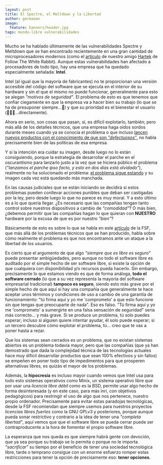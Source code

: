 ```yaml
---
layout: post
title: El Spectre, el Meltdown y la Libertad
author: germaaan
image:
  feature: banners/header.jpg
tags: mundo-libre vulnerabilidades
---
```


Mucho se ha hablado últimamente de las vulnerabilidades Spectre y Meltdown que se han encontrado recientemente en una gran cantidad de microprocesadores modernos (como el [artículo](https://www.fwhibbit.es/spectre-y-meltdown) de nuestro amigo [Hartek](https://twitter.com/guille_hartek) de Follow The White Rabbit). Aunque estas vulnerabilidades han afectado a procesadores de todo tipo, hay una empresa que ha quedado especialmente señalada: **Intel**.

Intel (al igual que la mayoría de fabricantes) no te proporcionan una versión accesible del código del software que se ejecuta en el interior de su hardware y sin el que el mismo no puede funcionar, generalmente para esto se alegan _"motivos de seguridad"_. El problema de esto es que tenemos que confiar ciegamente en que la empresa va a hacer bien su trabajo (lo que se ha de presuponer siempre...🌚) y que su prioridad es el bienestar el usuario (🌚🌚🌚...directamente).

Ahora en serio, son cosas que pasan, sí, es difícil explotarlo, también; pero más allá de los detalles técnicos, que una empresa haga oídos sordos durante meses cuando ya se conocía el problema o que incluso [lancen nuevos productos con el conocimiento de que son _"defectuosos"_](https://www.profesionalreview.com/2018/01/05/intel-lanzo-coffee-lake-sabiendo-vulnerable-spectre-meltdown/), no habla precisamente bien de las políticas de esa empresa.

Y si la intención era cuidar su imagen, desde luego no lo están consiguiendo, porque la estrategia de desarrollar el parche en el oscurantismo para lanzarlo justo a la vez que se hiciera público el problema (_"lanzamos el parche ipso facto, y esto en dos días está olvidado"_), realmente no ha solucionado el problema: [el problema sigue estando](https://www.xataka.com/componentes/intel-admite-que-el-parche-para-spectre-provoca-problemas-en-practicamente-todos-sus-procesadores) y su imagen cada vez está quedando más manchada.

En las causas judiciales que se están iniciando se decidirá si estos problemas pueden conllevar acciones punibles que deban ser castigadas por la ley, pero desde luego lo que no parece es muy moral. Y a esto último es a lo que quería llegar. ¿Es necesario que las compañías tengan tanto control sobre nuestros dispositivos a cambio de _"comodidad"_? O más bien, ¿debemos permitir que las compañías hagan lo que quieran con **NUESTRO** hardware por la excusa de que es por nuestro _"bien"_?

Básicamente de esto es sobre lo que se habla en este [artículo](https://www.fsf.org/blogs/sysadmin/the-management-engine-an-attack-on-computer-users-freedom) de la FSF, que más allá de los problemas técnicos que se han producido, habla sobre cómo realmente el problema es que nos encontramos ante un ataque a la libertad de los usuarios.

Es cierto que el argumento de que algo _"siempre que es libre es seguro"_ puede presentar ambigüedades, pero aunque no todo el software libre es auditado por el simple hecho de ser software libre, si existe la opción de que cualquiera con disponibilidad y/o recursos pueda hacerlo. Sin embargo, precisamente lo que estamos viendo es que de forma análoga, **todo el software cerrado** (lo que a su vez representa la mayoría del software empresarial tradicional) **tampoco es seguro**, siendo esto más grave por el simple hecho de que aquí sí hay una compañía que generalmente te hace aceptar unos términos y condiciones de uso a cambio de una garantía de funcionamiento: "tú firma aquí y yo me 'comprometo' a que esto funcione sin que tengas que preocuparte de nada". Eso es falso. "Tú firma aquí y yo me 'comprometo' a sumergirte en una falsa sensación de seguridad" sería más correcto... y más grave. Si se produce un problema, tú solo puedes esperar; incluso si alguien quiere intentar ayudar, él solo puede esperar; si un tercero descubre cómo explotar el problema, tú... creo que te vas a poner hasta a rezar.

Que los sistemas sean cerrados es un problema, que no existan sistemas abiertos es un problema todavía mayor, pero que las compañías (que ya han demostrado que dada la complejidad técnica de las tecnologías actuales hace muy difícil desarrollar productos que sean 100% efectivos y sin fallos) se empeñen en poner todo tipo de impedimentos para que prosperen alternativas libres, es quizás el mayor de los problemas.

Además, la **hipocresía** es incluso mayor cuando vemos que Intel usa para todo esto sistemas operativos como Minix, un sistema operativo libre que por usar una _licencia libre débil_ como es la BSD, permite usar algo hecho de forma desinteresada (y en este caso, para más inri, con objetivos pedagógicos) para restringir el uso de algo que nos pertenece, nuestro propio ordenador. Precisamente para evitar estas paradojas tecnológicas, desde la FSF recomiendan que siempre usemos para nuestros proyectos _licencias libres fuertes_ como la GNU GPLv3 y posteriores, porque aunque pueda sonar restrictivo y contrario a la idea de tener una _"completa libertad"_, aquí vemos que que el software libre se pueda cerrar puede ser contraproducente a la hora de fomentar el propio software libre.

La esperanza que nos queda es que siempre habrá gente con devoción, que ya sea porque su trabajo se lo permita o porque no le importa _"sacrificar"_ su tiempo por el beneficio de tener una sociedad tecnológica libre, tarde o temprano consigue con un enorme esfuerzo romper estas restricciones para tener la opción de precisamente eso: **tener opciones**.









